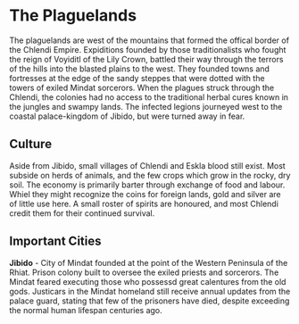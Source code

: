 # The Plaguelands

The plaguelands are west of the mountains that formed the offical border of the Chlendi Empire. Expiditions founded by those traditionalists who fought the reign of Voyiditl of the Lily Crown, battled their way through the terrors of the hills into the blasted plains to the west. They founded towns and fortresses at the edge of the sandy steppes that were dotted with the towers of exiled Mindat sorcerors. When the plagues struck through the Chlendi, the colonies had no access to the traditional herbal cures known in the jungles and swampy lands. The infected legions journeyed west to the coastal palace-kingdom of Jibido, but were turned away in fear.


## Culture

Aside from Jibido, small villages of Chlendi and Eskla blood still exist. Most subside on herds of animals, and the few crops which grow in the rocky, dry soil. The economy is primarily barter through exchange of food and labour. Whiel they might recognize the coins for foreign lands, gold and silver are of little use here. A small roster of spirits are honoured, and most Chlendi credit them for their continued survival.


## Important Cities

**Jibido** - City of Mindat founded at the point of the Western Peninsula of the Rhiat. Prison colony built to oversee the exiled priests and sorcerors. The Mindat feared executing those who possessd great calentures from the old gods. Justicars in the Mindat homeland still receive annual updates from the palace guard, stating that few of the prisoners have died, despite exceeding the normal human lifespan centuries ago.

